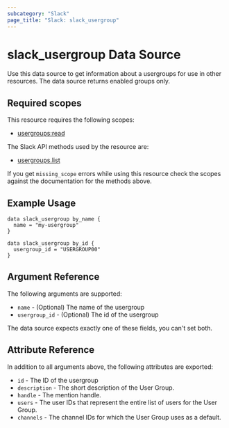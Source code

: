 ```yaml
---
subcategory: "Slack"
page_title: "Slack: slack_usergroup"
---
```


# slack_usergroup Data Source

Use this data source to get information about a usergroups for use in other
resources. The data source returns enabled groups only.

## Required scopes

This resource requires the following scopes:

- [usergroups:read](https://api.slack.com/scopes/usergroups:read)

The Slack API methods used by the resource are:

- [usergroups.list](https://api.slack.com/methods/usergroups.list)

If you get `missing_scope` errors while using this resource check the scopes against
the documentation for the methods above.

## Example Usage

```hcl
data slack_usergroup by_name {
  name = "my-usergroup"
}

data slack_usergroup by_id {
  usergroup_id = "USERGROUP00"
}
```

## Argument Reference

The following arguments are supported:

- `name` - (Optional) The name of the usergroup
- `usergroup_id` - (Optional) The id of the usergroup

The data source expects exactly one of these fields, you can't set both.

## Attribute Reference

In addition to all arguments above, the following attributes are exported:

- `id` - The ID of the usergroup
- `description` - The short description of the User Group.
- `handle` - The mention handle.
- `users` - The user IDs that represent the entire list of users for the
  User Group.
- `channels` - The channel IDs for which the User Group uses as a default.
